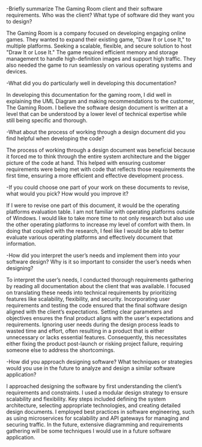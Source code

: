 -Briefly summarize The Gaming Room client and their software requirements. Who was the client? What type of software did they want you to design?

The Gaming Room is a company focused on developing engaging online games. They wanted to expand their existing game, "Draw It or Lose It," to multiple platforms. Seeking a scalable, flexible, and secure solution to host "Draw It or Lose It." The game required efficient memory and storage management to handle high-definition images and support high traffic. They also needed the game to run seamlessly on various operating systems and devices.

-What did you do particularly well in developing this documentation?

In developing this documentation for the gaming room, I did well in explaining the UML Diagram and making recommendations to the customer, The Gaming Room. I believe the software design document is written at a level that can be understood by a lower level of technical expertise while still being specific and thorough.

-What about the process of working through a design document did you find helpful when developing the code?

The process of working through a design document was beneficial because it forced me to think through the entire system architecture and the bigger picture of the code at hand. This helped with ensuring customer requirements were being met with code that reflects those requirements the first time, ensuring a more efficient and effective development process. 

-If you could choose one part of your work on these documents to revise, what would you pick? How would you improve it?

If I were to revise one part of this document, it would be the operating platforms evaluation table. I am not familiar with operating platforms outside of Windows. I would like to take more time to not only research but also use the other operating platforms to increase my level of comfort with them. In doing that coupled with the research, I feel like I would be able to better evaluate various operating platforms and effectively document that information. 

-How did you interpret the user’s needs and implement them into your software design? Why is it so important to consider the user’s needs when designing?

To interpret the user’s needs, I conducted thorough requirements gathering by reading all documentation about the client that was available. I focused on translating these needs into technical requirements by prioritizing features like scalability, flexibility, and security. Incorporating user requirements and testing the code ensured that the final software design aligned with the client’s expectations. Setting clear parameters and objectives ensures the final product aligns with the user's expectations and requirements. Ignoring user needs during the design process leads to wasted time and effort, often resulting in a product that is either unnecessary or lacks essential features. Consequently, this necessitates either fixing the product post-launch or risking project failure, requiring someone else to address the shortcomings.

-How did you approach designing software? What techniques or strategies would you use in the future to analyze and design a similar software application?

I approached designing the software by first understanding the client’s requirements and constraints. I used a modular design strategy to ensure scalability and flexibility. Key steps included defining the system architecture, selecting appropriate technologies, and creating detailed design documents. I employed best practices in software engineering, such as using microservices for scalability and API gateways for managing and securing traffic. In the future, extensive diagramming and requirements gathering will be some techniques I would use in a future software application. 
